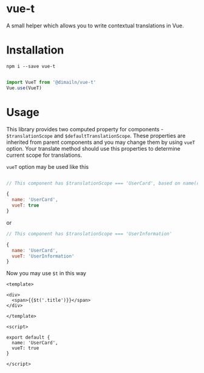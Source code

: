 # vue-t

A small helper which allows you to write contextual translations in Vue.

# Installation

```npm i --save vue-t```

```javascript

import VueT from '@dimailn/vue-t'
Vue.use(VueT)

```

# Usage

This library provides two computed property for components - ```$translationScope``` and ```$defaultTranslationScope```.
These properties are inherited from parent components and you may change them by using ```vueT``` option.
Your translate method should use this properties to determine current scope for translations.

```vueT``` option may be used like this

```javascript

// This component has $translationScope === 'UserCard', based on name(recommended way)

{
  name: 'UserCard',
  vueT: true
}

```

or
```javascript
// This component has $translationScope === 'UserInformation'

{
  name: 'UserCard',
  vueT: 'UserInformation'
}

```

Now you may use ```$t``` in this way

```vue
<template>

<div>
  <span>{{$t('.title')}}</span>
</div>

</template>

<script>

export default {
  name: 'UserCard',
  vueT: true
}

</script>

```

